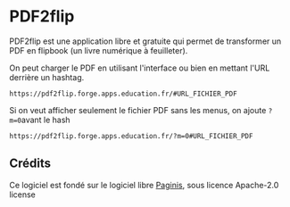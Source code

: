 # PDF2flip

PDF2flip est une application libre et gratuite qui permet de transformer un PDF en flipbook (un livre numérique à feuilleter).

On peut charger le PDF en utilisant l'interface ou bien en mettant l'URL derrière un hashtag.

`https://pdf2flip.forge.apps.education.fr/#URL_FICHIER_PDF`

Si on veut afficher seulement le fichier PDF sans les menus, on ajoute `?m=0`avant le hash

`https://pdf2flip.forge.apps.education.fr/?m=0#URL_FICHIER_PDF`

## Crédits

Ce logiciel est fondé sur le logiciel libre [Paginis](https://github.com/ibra-kdbra/Paginis), sous licence Apache-2.0 license